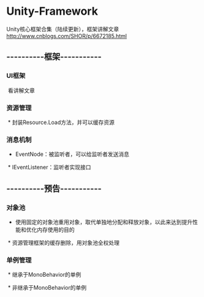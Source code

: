 # Unity-Framework
Unity核心框架合集（陆续更新），框架讲解文章 http://www.cnblogs.com/SHOR/p/6672185.html

## ----------框架-----------
### UI框架
  看讲解文章

### 资源管理
  * 封装Resource.Load方法，并可以缓存资源

### 消息机制
  * EventNode：被监听者，可以给监听者发送消息
  
  * IEventListener：监听者实现接口

## ----------预告-----------
### 对象池
  * 使用固定的对象池重用对象，取代单独地分配和释放对象，以此来达到提升性能和优化内存使用的目的
  
  * 资源管理框架的缓存删除，用对象池全权处理

### 单例管理
  * 继承于MonoBehavior的单例
  
  * 非继承于MonoBehavior的单例
